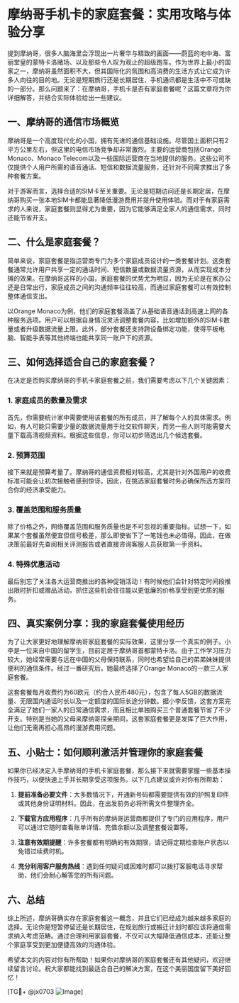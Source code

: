 # 摩纳哥手机卡的家庭套餐：实用攻略与体验分享

提到摩纳哥，很多人脑海里会浮现出一片奢华与精致的画面——蔚蓝的地中海、富丽堂皇的蒙特卡洛赌场、以及那些令人叹为观止的超级跑车。作为世界上最小的国家之一，摩纳哥虽然面积不大，但其国际化的氛围和高消费的生活方式让它成为许多人向往的目的地。无论是短期旅行还是长期居住，手机通讯都是生活中不可或缺的一部分。那么问题来了：在摩纳哥，手机卡是否有家庭套餐呢？这篇文章将为你详细解答，并结合实际体验给出一些建议。

## 一、摩纳哥的通信市场概览

摩纳哥是一个高度现代化的小国，拥有先进的通信基础设施。尽管国土面积只有2平方公里左右，但这里的电信市场竞争却非常激烈。主要的运营商包括Orange Monaco、Monaco Telecom以及一些国际运营商在当地提供的服务。这些公司不仅提供个人用户所需的语音通话、短信和数据流量服务，还针对不同需求推出了多种套餐方案。

对于游客而言，选择合适的SIM卡至关重要。无论是短期访问还是长期定居，在摩纳哥购买一张本地SIM卡都能显著降低漫游费用并提升使用体验。而对于有家庭需求的人来说，家庭套餐则显得尤为重要，因为它能够满足全家人的通信需求，同时还能节省开支。

## 二、什么是家庭套餐？

简单来说，家庭套餐是指运营商专门为多个家庭成员设计的一类套餐计划。这类套餐通常允许用户共享一定的通话时间、短信数量或数据流量资源，从而实现成本分摊的效果。在摩纳哥这样的小国，家庭套餐的优势尤为明显，因为无论是在家办公还是日常出行，家庭成员之间的沟通频率往往较高，而通过家庭套餐可以有效控制整体通信支出。

以Orange Monaco为例，他们的家庭套餐涵盖了从基础语音通话到高速上网的各种服务选项。用户可以根据自身情况灵活调整套餐内容，比如增加额外的SIM卡数量或者升级数据流量上限。此外，部分套餐还支持跨设备绑定功能，使得平板电脑、智能手表等其他终端也能共享同一账户下的资源。

## 三、如何选择适合自己的家庭套餐？

在决定是否购买摩纳哥的手机卡家庭套餐之前，我们需要考虑以下几个关键因素：

### 1. 家庭成员的数量及需求
首先，你需要统计家中需要使用该套餐的所有成员，并了解每个人的具体需求。例如，有人可能只需要少量的数据流量用于社交软件聊天，而另一些人则可能需要大量下载高清视频资料。根据这些信息，你可以初步筛选出几个候选套餐。

### 2. 预算范围
接下来就是预算考量了。摩纳哥的通信资费相对较高，尤其是针对外国用户的收费标准可能会让初次接触者感到惊讶。因此，在挑选家庭套餐时务必确保所选方案符合你的经济承受能力。

### 3. 覆盖范围和服务质量
除了价格之外，网络覆盖范围和服务质量也是不可忽视的重要指标。试想一下，如果某个套餐虽然便宜但信号极差，那么即使省下了一笔钱也未必值得。因此，在做决策前最好先查阅相关评测报告或者直接咨询客服人员获取第一手资料。

### 4. 特殊优惠活动
最后别忘了关注各大运营商推出的各种促销活动！有时候他们会针对特定时间段推出限时折扣或赠品活动，抓住这些机会往往能以更低廉的价格享受到更优质的服务。

## 四、真实案例分享：我的家庭套餐使用经历

为了让大家更好地理解摩纳哥家庭套餐的实际效果，这里分享一个真实的例子。小李是一位来自中国的留学生，目前定居于摩纳哥首都蒙特卡洛。由于工作学习压力较大，她经常需要与远在中国的父母保持联系，同时也希望给自己的弟弟妹妹提供便利的通信条件。经过一番研究后，她最终选择了Orange Monaco的一款三人家庭套餐。

这套套餐每月收费约为60欧元（约合人民币480元），包含了每人5GB的数据流量、无限国内通话时长以及一定额度的国际长途分钟数。据小李反馈，这套方案完全满足了她们一家人的日常通信需求，而且相比单独购买三个普通套餐节省了不少开支。特别是当她的父母来摩纳哥探亲期间，这套家庭套餐更是发挥了巨大作用，让他们无需再担心高昂的漫游费用问题。

## 五、小贴士：如何顺利激活并管理你的家庭套餐

如果你已经决定入手摩纳哥的手机卡家庭套餐，那么接下来就需要掌握一些基本操作技巧，以便快速上手并长期享受这项服务。以下几点建议或许对你有所帮助：

1. **提前准备必要文件**：大多数情况下，开通新号码都需要提供有效的护照复印件或其他身份证明材料。因此，在出发前务必将所需文件整理齐全。
   
2. **下载官方应用程序**：几乎所有的摩纳哥运营商都提供了专门的应用程序，用户可以通过它随时查看账单详情、充值余额以及调整套餐设置等。
   
3. **注意有效期提醒**：许多套餐都有明确的有效期限，请记得定期检查账户状态以免错过续费时机。
   
4. **充分利用客户服务热线**：遇到任何疑问或困难时都可以拨打客服电话寻求帮助，他们会耐心解答您的所有问题。

## 六、总结

综上所述，摩纳哥确实存在家庭套餐这一概念，并且它们已经成为越来越多家庭的选择。无论你是短暂停留还是长期居住，在规划旅行或搬迁计划时都应该将通信需求纳入考虑范畴。通过合理利用家庭套餐，不仅可以大幅降低通信成本，还能让整个家庭享受到更加便捷高效的沟通体验。

希望本文的内容对你有所帮助！如果你对摩纳哥的家庭套餐还有其他疑问，欢迎继续留言讨论。祝大家都能找到最适合自己的解决方案，在这个美丽国度留下美好回忆！

[TG💪+ @jx0703 ![Image](https://github.com/user-attachments/assets/dbca1d08-cadb-493c-b0ec-ad6f7a83f270)]